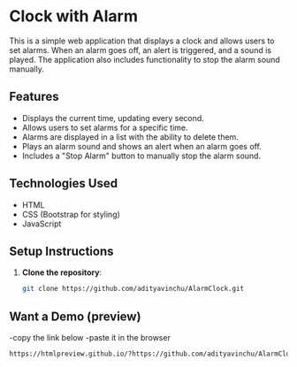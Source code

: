# Clock with Alarm

This is a simple web application that displays a clock and allows users to set alarms. When an alarm goes off, an alert is triggered, and a sound is played. The application also includes functionality to stop the alarm sound manually.

## Features

- Displays the current time, updating every second.
- Allows users to set alarms for a specific time.
- Alarms are displayed in a list with the ability to delete them.
- Plays an alarm sound and shows an alert when an alarm goes off.
- Includes a "Stop Alarm" button to manually stop the alarm sound.

## Technologies Used

- HTML
- CSS (Bootstrap for styling)
- JavaScript

## Setup Instructions

1. **Clone the repository**:
   ```sh
   git clone https://github.com/adityavinchu/AlarmClock.git

## Want a Demo (preview)
-copy the link below
-paste it in the browser
```sh
https://htmlpreview.github.io/?https://github.com/adityavinchu/AlarmClock/blob/aebd1751c9685d02eae0f88d37b53e00921bc654/index.html


